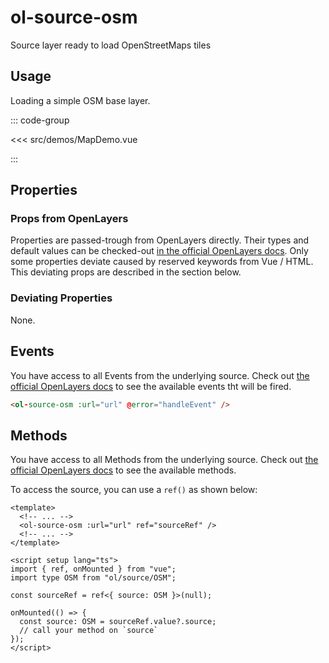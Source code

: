 # ol-source-osm

Source layer ready to load OpenStreetMaps tiles

<script setup>
import MapDemo from "@demos/MapDemo.vue"
</script>

<ClientOnly>
<MapDemo />
</ClientOnly>

## Usage

Loading a simple OSM base layer.

::: code-group

<<< src/demos/MapDemo.vue

:::

## Properties

### Props from OpenLayers

Properties are passed-trough from OpenLayers directly.
Their types and default values can be checked-out [in the official OpenLayers docs](https://openlayers.org/en/latest/apidoc/module-ol_source_OSM-OSM.html).
Only some properties deviate caused by reserved keywords from Vue / HTML.
This deviating props are described in the section below.

### Deviating Properties

None.

## Events

You have access to all Events from the underlying source.
Check out [the official OpenLayers docs](https://openlayers.org/en/latest/apidoc/module-ol_source_OSM-OSM.html) to see the available events tht will be fired.

```html
<ol-source-osm :url="url" @error="handleEvent" />
```

## Methods

You have access to all Methods from the underlying source.
Check out [the official OpenLayers docs](https://openlayers.org/en/latest/apidoc/module-ol_source_OSM-OSM.html) to see the available methods.

To access the source, you can use a `ref()` as shown below:

```vue
<template>
  <!-- ... -->
  <ol-source-osm :url="url" ref="sourceRef" />
  <!-- ... -->
</template>

<script setup lang="ts">
import { ref, onMounted } from "vue";
import type OSM from "ol/source/OSM";

const sourceRef = ref<{ source: OSM }>(null);

onMounted(() => {
  const source: OSM = sourceRef.value?.source;
  // call your method on `source`
});
</script>
```
